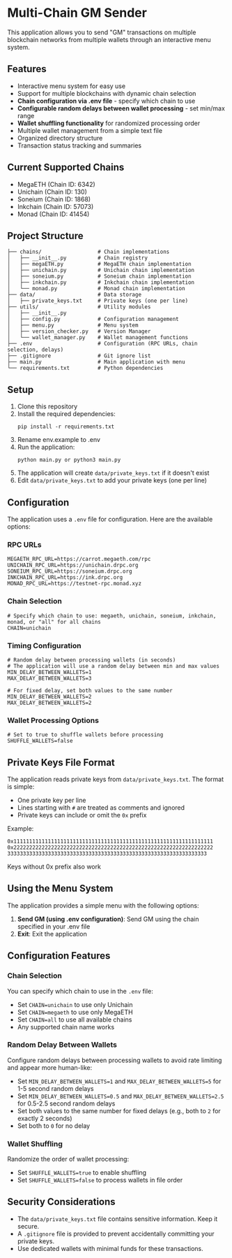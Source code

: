 # Multi-Chain GM Sender

This application allows you to send "GM" transactions on multiple blockchain networks from multiple wallets through an interactive menu system.

## Features

- Interactive menu system for easy use
- Support for multiple blockchains with dynamic chain selection
- **Chain configuration via .env file** - specify which chain to use
- **Configurable random delays between wallet processing** - set min/max range
- **Wallet shuffling functionality** for randomized processing order
- Multiple wallet management from a simple text file
- Organized directory structure
- Transaction status tracking and summaries

## Current Supported Chains

- MegaETH (Chain ID: 6342)
- Unichain (Chain ID: 130)
- Soneium (Chain ID: 1868)
- Inkchain (Chain ID: 57073)
- Monad (Chain ID: 41454)

## Project Structure

```
├── chains/                  # Chain implementations
│   ├── __init__.py          # Chain registry
│   ├── megaETH.py           # MegaETH chain implementation
│   ├── unichain.py          # Unichain chain implementation
│   ├── soneium.py           # Soneium chain implementation
│   ├── inkchain.py          # Inkchain chain implementation
│   └── monad.py             # Monad chain implementation
├── data/                    # Data storage
│   ├── private_keys.txt     # Private keys (one per line)
├── utils/                   # Utility modules
│   ├── __init__.py
│   ├── config.py            # Configuration management
│   ├── menu.py              # Menu system
│   ├── version_checker.py   # Version Manager
│   └── wallet_manager.py    # Wallet management functions
├── .env                     # Configuration (RPC URLs, chain selection, delays)
├── .gitignore               # Git ignore list
├── main.py                  # Main application with menu
└── requirements.txt         # Python dependencies
```

## Setup

1. Clone this repository
2. Install the required dependencies:
   ```
   pip install -r requirements.txt
   ```
3. Rename env.example to .env
4. Run the application:
   ```
   python main.py or python3 main.py
   ```
5. The application will create `data/private_keys.txt` if it doesn't exist
6. Edit `data/private_keys.txt` to add your private keys (one per line)

## Configuration

The application uses a `.env` file for configuration. Here are the available options:

### RPC URLs
```env
MEGAETH_RPC_URL=https://carrot.megaeth.com/rpc 
UNICHAIN_RPC_URL=https://unichain.drpc.org
SONEIUM_RPC_URL=https://soneium.drpc.org
INKCHAIN_RPC_URL=https://ink.drpc.org
MONAD_RPC_URL=https://testnet-rpc.monad.xyz
```

### Chain Selection
```env
# Specify which chain to use: megaeth, unichain, soneium, inkchain, monad, or "all" for all chains
CHAIN=unichain
```

### Timing Configuration
```env
# Random delay between processing wallets (in seconds)
# The application will use a random delay between min and max values
MIN_DELAY_BETWEEN_WALLETS=1
MAX_DELAY_BETWEEN_WALLETS=3

# For fixed delay, set both values to the same number
MIN_DELAY_BETWEEN_WALLETS=2
MAX_DELAY_BETWEEN_WALLETS=2
```

### Wallet Processing Options
```env
# Set to true to shuffle wallets before processing
SHUFFLE_WALLETS=false
```

## Private Keys File Format

The application reads private keys from `data/private_keys.txt`. The format is simple:

- One private key per line
- Lines starting with `#` are treated as comments and ignored
- Private keys can include or omit the `0x` prefix

Example:

```
0x1111111111111111111111111111111111111111111111111111111111111111
0x2222222222222222222222222222222222222222222222222222222222222222
3333333333333333333333333333333333333333333333333333333333333333
```
Keys without 0x prefix also work

## Using the Menu System

The application provides a simple menu with the following options:

1. **Send GM (using .env configuration)**: Send GM using the chain specified in your .env file
2. **Exit**: Exit the application

## Configuration Features

### Chain Selection
You can specify which chain to use in the `.env` file:
- Set `CHAIN=unichain` to use only Unichain
- Set `CHAIN=megaeth` to use only MegaETH
- Set `CHAIN=all` to use all available chains
- Any supported chain name works

### Random Delay Between Wallets
Configure random delays between processing wallets to avoid rate limiting and appear more human-like:
- Set `MIN_DELAY_BETWEEN_WALLETS=1` and `MAX_DELAY_BETWEEN_WALLETS=5` for 1-5 second random delays
- Set `MIN_DELAY_BETWEEN_WALLETS=0.5` and `MAX_DELAY_BETWEEN_WALLETS=2.5` for 0.5-2.5 second random delays
- Set both values to the same number for fixed delays (e.g., both to `2` for exactly 2 seconds)
- Set both to `0` for no delay

### Wallet Shuffling
Randomize the order of wallet processing:
- Set `SHUFFLE_WALLETS=true` to enable shuffling
- Set `SHUFFLE_WALLETS=false` to process wallets in file order

## Security Considerations

- The `data/private_keys.txt` file contains sensitive information. Keep it secure.
- A `.gitignore` file is provided to prevent accidentally committing your private keys.
- Use dedicated wallets with minimal funds for these transactions. 
